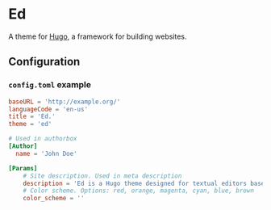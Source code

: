 # Ed
A theme for [Hugo](http://gohugo.io), a framework for building websites.

## Configuration

### `config.toml` example

```toml
baseURL = 'http://example.org/'
languageCode = 'en-us'
title = 'Ed.'
theme = 'ed'

# Used in authorbox
[Author]
  name = 'John Doe'

[Params]
    # Site description. Used in meta description
    description = 'Ed is a Hugo theme designed for textual editors based on minimal computing principles, and focused on legibility and flexibility.'
    # Color scheme. Options: red, orange, magenta, cyan, blue, brown
    color_scheme = ''
```
